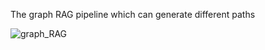 The graph RAG pipeline which can generate different paths 


![graph_RAG](https://github.com/user-attachments/assets/a00b29b7-85c7-4f22-a3b4-04bf7cd591e1)
